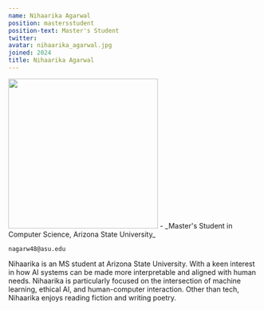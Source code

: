 ```yaml
---
name: Nihaarika Agarwal
position: mastersstudent
position-text: Master's	Student
twitter:
avatar: nihaarika_agarwal.jpg
joined: 2024
title: Nihaarika Agarwal
---
```


<img width="300" src="{{site.baseurl}}/images/people/{{page.avatar}}" data-action="zoom">
- _Master's Student in Computer Science, Arizona State University_
<br>

<i class="fa fa-envelope-o"></i> `nagarw48@asu.edu`

Nihaarika is an MS student at Arizona State University. With a keen interest in how AI systems can be made more interpretable and aligned with human needs. Nihaarika is particularly focused on the intersection of machine learning, ethical AI, and human-computer interaction. Other than tech, Nihaarika enjoys reading fiction and writing poetry. 

